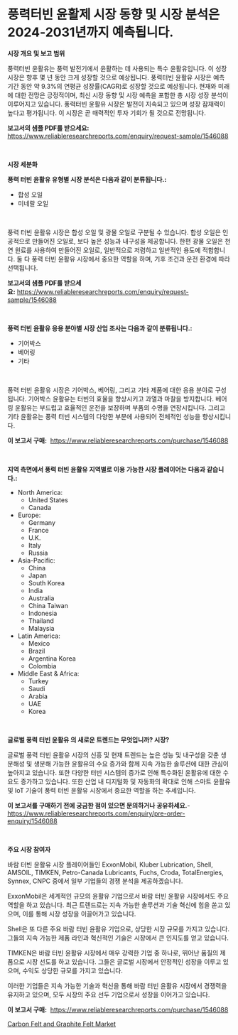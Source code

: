 <p><h1>풍력터빈 윤활제 시장 동향 및 시장 분석은 2024-2031년까지 예측됩니다.</h1></p><p><strong>시장 개요 및 보고 범위</strong></p>
<p><p>풍력터빈 윤활유는 풍력 발전기에서 윤활하는 데 사용되는 특수 윤활유입니다. 이 성장 시장은 향후 몇 년 동안 크게 성장할 것으로 예상됩니다. 풍력터빈 윤활유 시장은 예측 기간 동안 약 9.3%의 연평균 성장률(CAGR)로 성장할 것으로 예상됩니다. 현재와 미래에 대한 전망은 긍정적이며, 최신 시장 동향 및 시장 예측을 포함한 총 시장 성장 분석이 이루어지고 있습니다. 풍력터빈 윤활유 시장은 발전이 지속되고 있으며 성장 잠재력이 높다고 평가됩니다. 이 시장은 곧 매력적인 투자 기회가 될 것으로 전망됩니다.</p></p>
<p><strong>보고서의 샘플 PDF를 받으세요:</strong> <a href="https://www.reliableresearchreports.com/enquiry/request-sample/1546088">https://www.reliableresearchreports.com/enquiry/request-sample/1546088</a></p>
<p>&nbsp;</p>
<p><strong>시장 세분화</strong></p>
<p><strong>풍력 터빈 윤활유 유형별 시장 분석은 다음과 같이 분류됩니다.:</strong></p>
<p><ul><li>합성 오일</li><li>미네랄 오일</li></ul></p>
<p>&nbsp;</p>
<p><p>풍력 터빈 윤활유 시장은 합성 오일 및 광물 오일로 구분될 수 있습니다. 합성 오일은 인공적으로 만들어진 오일로, 보다 높은 성능과 내구성을 제공합니다. 한편 광물 오일은 천연 원료를 사용하여 만들어진 오일로, 일반적으로 저렴하고 일반적인 용도에 적합합니다. 둘 다 풍력 터빈 윤활유 시장에서 중요한 역할을 하며, 기후 조건과 운전 환경에 따라 선택됩니다.</p></p>
<p><strong>보고서의 샘플 PDF를 받으세요:</strong>&nbsp;<a href="https://www.reliableresearchreports.com/enquiry/request-sample/1546088">https://www.reliableresearchreports.com/enquiry/request-sample/1546088</a></p>
<p>&nbsp;</p>
<p><strong> 풍력 터빈 윤활유 응용 분야별 시장 산업 조사는 다음과 같이 분류됩니다.:</strong></p>
<p><ul><li>기어박스</li><li>베어링</li><li>기타</li></ul></p>
<p>&nbsp;</p>
<p><p>풍력 터빈 윤활유 시장은 기어박스, 베어링, 그리고 기타 제품에 대한 응용 분야로 구성됩니다. 기어박스 윤활유는 터빈의 효율을 향상시키고 과열과 마찰을 방지합니다. 베어링 윤활유는 부드럽고 효율적인 운전을 보장하며 부품의 수명을 연장시킵니다. 그리고 기타 윤활유는 풍력 터빈 시스템의 다양한 부분에 사용되어 전체적인 성능을 향상시킵니다.</p></p>
<p><strong>이 보고서 구매:</strong>&nbsp; <a href="https://www.reliableresearchreports.com/purchase/1546088">https://www.reliableresearchreports.com/purchase/1546088</a></p>
<p>&nbsp;</p>
<p><strong>지역 측면에서 풍력 터빈 윤활유 지역별로 이용 가능한 시장 플레이어는 다음과 같습니다.:</strong></p>
<p><ul>
    <li>
        North America:
        <ul>
            <li>United States</li>
            <li>Canada</li>
        </ul>
    </li>
    <li>
        Europe:
        <ul>
            <li>Germany</li>
            <li>France</li>
            <li>U.K.</li>
            <li>Italy</li>
            <li>Russia</li>
        </ul>
    </li>
    <li>
        Asia-Pacific:
        <ul>
            <li>China</li>
            <li>Japan</li>
            <li>South Korea</li>
            <li>India</li>
            <li>Australia</li>
            <li>China Taiwan</li>
            <li>Indonesia</li>
            <li>Thailand</li>
            <li>Malaysia</li>
        </ul>
    </li>
    <li>
        Latin America:
        <ul>
            <li>Mexico</li>
            <li>Brazil</li>
            <li>Argentina Korea</li>
            <li>Colombia</li>
        </ul>
    </li>
    <li>
        Middle East & Africa:
        <ul>
            <li>Turkey</li>
            <li>Saudi</li>
            <li>Arabia</li>
            <li>UAE</li>
            <li>Korea</li>
        </ul>
    </li>
    </ul></p>
<p>&nbsp;</p>
<p><strong>글로벌 풍력 터빈 윤활유 의 새로운 트렌드는 무엇입니까? 시장?</strong></p>
<p><p>글로벌 풍력 터빈 윤활유 시장의 신흥 및 현재 트렌드는 높은 성능 및 내구성을 갖춘 생분해성 및 생분해 가능한 윤활유의 수요 증가와 함께 지속 가능한 솔루션에 대한 관심이 높아지고 있습니다. 또한 다양한 터빈 시스템의 증가로 인해 특수화된 윤활유에 대한 수요도 증가하고 있습니다. 또한 산업 내 디지털화 및 자동화의 확대로 인해 스마트 윤활유 및 IoT 기술이 풍력 터빈 윤활유 시장에서 중요한 역할을 하는 추세입니다.</p></p>
<p><strong>이 보고서를 구매하기 전에 궁금한 점이 있으면 문의하거나 공유하세요.</strong>- <a href="https://www.reliableresearchreports.com/enquiry/pre-order-enquiry/1546088">https://www.reliableresearchreports.com/enquiry/pre-order-enquiry/1546088</a></p>
<p>&nbsp;</p>
<p><strong>주요 시장 참여자</strong></p>
<p><p>바람 터빈 윤활유 시장 플레이어들인 ExxonMobil, Kluber Lubrication, Shell, AMSOIL, TIMKEN, Petro-Canada Lubricants, Fuchs, Croda, TotalEnergies, Synnex, CNPC 중에서 일부 기업들의 경쟁 분석을 제공하겠습니다.</p><p>ExxonMobil은 세계적인 규모의 윤활유 기업으로서 바람 터빈 윤활유 시장에서도 주요 역할을 하고 있습니다. 최근 트렌드로는 지속 가능한 솔루션과 기술 혁신에 힘을 쏟고 있으며, 이를 통해 시장 성장을 이끌어가고 있습니다.</p><p>Shell은 또 다른 주요 바람 터빈 윤활유 기업으로, 상당한 시장 규모를 가지고 있습니다. 그들의 지속 가능한 제품 라인과 혁신적인 기술은 시장에서 큰 인지도를 얻고 있습니다.</p><p>TIMKEN은 바람 터빈 윤활유 시장에서 매우 강력한 기업 중 하나로, 뛰어난 품질의 제품으로 시장 선도를 하고 있습니다. 그들은 글로벌 시장에서 안정적인 성장을 이루고 있으며, 수익도 상당한 규모를 가지고 있습니다.</p><p>이러한 기업들은 지속 가능한 기술과 혁신을 통해 바람 터빈 윤활유 시장에서 경쟁력을 유지하고 있으며, 모두 시장의 주요 선두 기업으로서 성장을 이어가고 있습니다.</p></p>
<p><strong>이 보고서 구매:</strong>&nbsp;&nbsp;<a href="https://www.reliableresearchreports.com/purchase/1546088">https://www.reliableresearchreports.com/purchase/1546088</a></p>
<p><p><a href="https://nifty-kite-d51.notion.site/Carbon-Felt-and-Graphite-Felt-Market-Size-Growing-and-Forecasted-for-period-from-2024-2031-and-pro-85ce7e1236c84aeca7ea8ee3f1fdde42">Carbon Felt and Graphite Felt Market</a></p></p>
